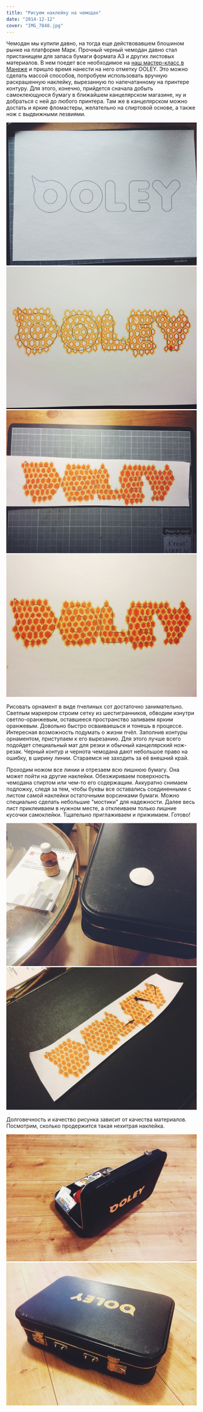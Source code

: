 ```yaml
---
title: "Рисуем наклейку на чемодан"
date: "2014-12-12"
cover: "IMG_7848.jpg"
---
```


Чемодан мы купили давно, на тогда еще действовавшем блошином рынке на платформе Марк. Прочный черный чемодан давно стал пристанищем для запаса бумаги формата А3 и других листовых материалов. В нем поедет все необходимое на [наш мастер-класс в Манеже](/practice/event/sh-em-mini-koshel-ki-na-urbanisticheskom-forume/ "Шьем мини-кошельки на урбанистическом форуме") и пришло время нанести на него отметку OOLEY. Это можно сделать массой способов, попробуем использовать вручную раскрашенную наклейку, вырезанную по напечатанному на принтере контуру. Для этого, конечно, прийдется сначала добыть самоклеющуюся бумагу в ближайшем канцелярском магазине, ну и добраться с ней до любого принтера. Там же в канцелярском можно достать и яркие фломастеры, желательно на спиртовой основе, а также нож с выдвижными лезвиями.

![](./images/IMG_7853.jpg)
![](./images/IMG_7852.jpg)
![](./images/IMG_7850.jpg)
![](./images/IMG_7851.jpg)

Рисовать орнамент в виде пчелиных сот достаточно занимательно. Светлым маркером строим сетку из шестигранников, обводим изнутри светло-оранжевым, оставшееся пространство заливаем ярким оранжевым. Довольно быстро осваиваешься и тонешь в процессе. Интересная возможность подумать о жизни пчёл. Заполнив контуры орнаментом, приступаем к его вырезанию. Для этого лучше всего подойдет специальный мат для резки и обычный канцелярский нож-резак. Черный контур и чернота чемодана дают небольшое право на ошибку, в ширину линии. Стараемся не заходить за её внешний край.

Проходим ножом все линии и отрезаем всю лишнюю бумагу. Она может пойти на другие наклейки. Обезжириваем поверхность чемодана спиртом или чем-то его содержащим. Аккуратно снимаем подложку, следя за тем, чтобы буквы все оставались соединенными с листом самой наклейки остаточными ворсинками бумаги. Можно специально сделать небольшие "мостики" для надежности. Далее весь лист приклеиваем в нужном месте, а отклеиваем только лишние кусочки самоклейки. Тщательно приглаживаем и прижимаем. Готово!

![](./images/IMG_7849.jpg)
![](./images/IMG_7854.jpg)

Долговечность и качество рисунка зависит от качества материалов. Посмотрим, сколько продержится такая нехитрая наклейка.

![](./images/IMG_7846.jpg)
![](./images/IMG_7847.jpg)
